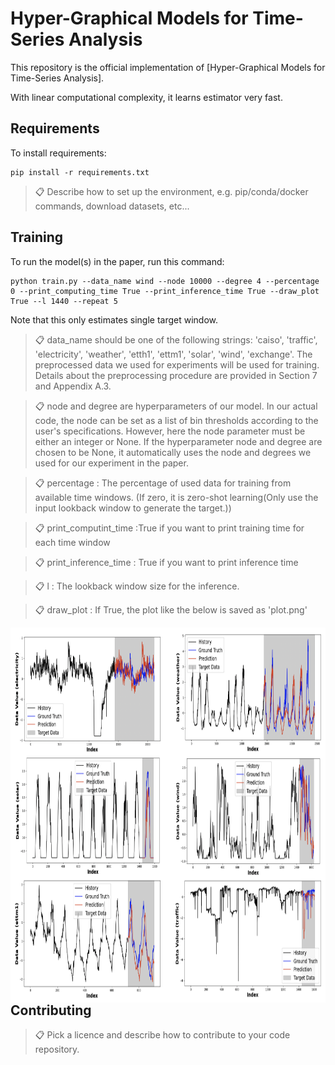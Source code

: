# Hyper-Graphical Models for Time-Series Analysis

This repository is the official implementation of [Hyper-Graphical Models for Time-Series Analysis]. 

With linear computational complexity, it learns estimator very fast.

## Requirements

To install requirements:

```setup
pip install -r requirements.txt
```

>📋  Describe how to set up the environment, e.g. pip/conda/docker commands, download datasets, etc...


## Training

To run the model(s) in the paper, run this command:

```train
python train.py --data_name wind --node 10000 --degree 4 --percentage 0 --print_computing_time True --print_inference_time True --draw_plot True --l 1440 --repeat 5
```

Note that this only estimates single target window. 

>📋 data_name should be one of the following strings: 'caiso', 'traffic', 'electricity', 'weather', 'etth1', 'ettm1', 'solar', 'wind', 'exchange'. The preprocessed data we used for experiments will be used for training. Details about the preprocessing procedure are provided in Section 7 and Appendix A.3.

>📋 node and degree are hyperparameters of our model. In our actual code, the node can be set as a list of bin thresholds according to the user's specifications. However, here the node parameter must be either an integer or None. If the hyperparameter node and degree are chosen to be None, it automatically uses the node and degrees we used for our experiment in the paper.

>📋 percentage : The percentage of used data for training from available time windows. (If zero, it is zero-shot learning(Only use the input lookback window to generate the target.))

>📋 print_computint_time :True if you want to print training time for each time window

>📋 print_inference_time : True if you want to print inference time

>📋 l : The lookback window size for the inference.

>📋 draw_plot : If True, the plot like the below is saved as 'plot.png'

<a href="url"><img src="/assets/prediction_target_plot.jpg" align="center" height="600" width="800" style="float:left; padding-right:15px" ></a>



## Contributing

>📋  Pick a licence and describe how to contribute to your code repository. 
